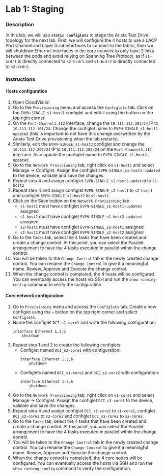 # Lab 1: Staging

### Description

In this lab, we will use **`static configlets`** to stage the Arista Test Drive topology for the next lab.
First, we will configure the 4 hosts to use a LACP Port Channel and Layer 3 subinterfaces to connect to the fabric,
then we will shutdown Ethernet interfaces in the core network to only have 2 links between the pods and avoid relying on Spanning Tree Protocol, as if `s1-brdr1` is directly connected to `s2-brdr1` and `s1-brdr2` is directly connected to `s2-brdr2`.

### Instructions

#### Hosts configuration

1. Open CloudVision
2. Go to the `Provisioning` menu and access the `Configlets` tab. Click on the `EVPN-SINGLE_s1-host1` configlet and edit it using the button on the top right corner.
3. On the `Port-Channel1.112` interface, change the `10.111.112.201/24` IP to `10.111.112.101/24`. Change the configlet name to `EVPN-SINGLE_s1-host1-updated` (this is important to not have this change overwritten by the Arista Test Drive provisioning when the lab restarts).
4. Similarly, edit the `EVPN-SINGLE_s1-host2` configlet and change the `10.111.112.202/24` IP to `10.111.112.102/24` on the `Port-Channel1.112` interface. Also update the configlet name to `EVPN-SINGLE_s1-host2-updated`.
5. Go to the `Network Provisioning` tab, right click on `s1-host1` and select Manage -> Configlet. Assign the configlet `EVPN-SINGLE_s1-host1-updated` to the device, validate and save the changes.
6. Repeat step 4 and assign configlet `EVPN-SINGLE_s1-host2-updated` to `s1-host2`
7. Repeat step 4 and assign configlet `EVPN-SINGLE_s2-host1` to `s2-host1` and configlet `EVPN-SINGLE_s2-host2` to `s2-host2`.
8. Click on the Save button on the  `Network Provisioning` tab:
   - `s1-host1` must have configlet `EVPN-SINGLE_s1-host1-updated` assigned
   - `s1-host2` must have configlet `EVPN-SINGLE_s1-host2-updated` assigned
   - `s2-host1` must have configlet `EVPN-SINGLE_s2-host1` assigned
   - `s2-host2` must have configlet `EVPN-SINGLE_s2-host2` assigned
9. Go to the `Tasks` tab, select the 4 tasks that have been created and create a change control. At this point, you can select the Parallel arrangement to have the 4 tasks executed in parallel within the change control.
10. You will be taken to the `Change Control` tab in the newly created change control. You can rename the `Change Control` to give it a meaningful name. Review, Approve and Execute the change control.
11. When the change control is completed, the 4 hosts will be configured. You can eventually access the hosts via SSH and run the `show running-config` command to verify the configuration.

#### Core network configuration

1. Go to `Provisioning` menu and access the `Configlets` tab. Create a new configlet using the `+` button on the top right corner and select `Configlets`.
2. Name the configlet `DCI_s1-core1` and write the following configuration:
    ```
    interface Ethernet 1,3,6
        shutdown
    ```
3. Repeat step 1 and 2 to create the following configlets:
   - Configlet named `DCI_s2-core1` with configuration:
     ```
     interface Ethernet 1,3,6
         shutdown
     ```
   - Configlets named `DCI_s1-core2` and `DCI_s2-core2` with configuration:
     ```
     interface Ethernet 1-2,6
         shutdown
     ```
4. Go to the `Network Provisioning` tab, right click on `s1-core1` and select Manage -> Configlet. Assign the configlet `DCI_s1-core1` to the device, validate and save the changes.
5. Repeat step 4 and assign configlet `DCI_s1-core2` to `s1-core2`, configlet `DCI_s2-core1` to `s2-core1` and configlet `DCI_s2-core2` to `s2-core2`.
6. Go to the `Tasks` tab, select the 4 tasks that have been created and create a change control. At this point, you can select the Parallel arrangement to have the 4 tasks executed in parallel within the change control.
7. You will be taken to the `Change Control` tab in the newly created change control. You can rename the `Change Control` to give it a meaningful name. Review, Approve and Execute the change control.
8. When the change control is completed, the 4 core nodes will be configured. You can eventually access the hosts via SSH and run the `show running-config` command to verify the configuration.
